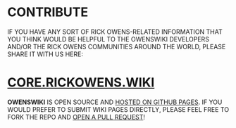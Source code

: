 # CONTRIBUTE

IF YOU HAVE ANY SORT OF RICK OWENS-RELATED INFORMATION THAT YOU THINK WOULD BE HELPFUL TO THE OWENSWIKI DEVELOPERS AND/OR THE RICK OWENS COMMUNITIES AROUND THE WORLD, PLEASE SHARE IT WITH US HERE:

# [CORE.RICKOWENS.WIKI](https://core.rickowens.wiki/)

**OWENSWIKI** IS OPEN SOURCE AND [HOSTED ON GITHUB PAGES](https://github.com/rickowensonline/rickowensonline.github.io). IF YOU WOULD PREFER TO SUBMIT WIKI PAGES DIRECTLY, PLEASE FEEL FREE TO FORK THE REPO AND [OPEN A PULL REQUEST](https://github.com/rickowensonline/rickowensonline.github.io/pulls)!